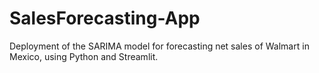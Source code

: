 # SalesForecasting-App
Deployment of the SARIMA model for forecasting net sales of Walmart in Mexico, using Python and Streamlit.

